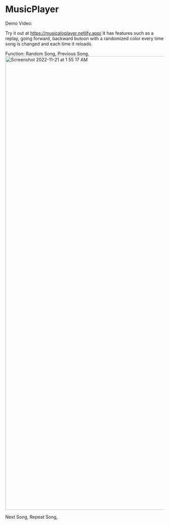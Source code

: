 # MusicPlayer
Demo Video:

Try it out at https://musicaloplayer.netlify.app/
It has features such as a replay, going forward, backward butoon with a randomized color every time song is changed and each time it reloads.

Function:
Random Song,
Previous Song,<img width="1436" alt="Screenshot 2022-11-21 at 1 55 17 AM" src="https://user-images.githubusercontent.com/116849018/203215582-d7b0dcf0-3c0e-418f-8bc8-541d17b8df8b.png">

Next Song,
Repeat Song,

